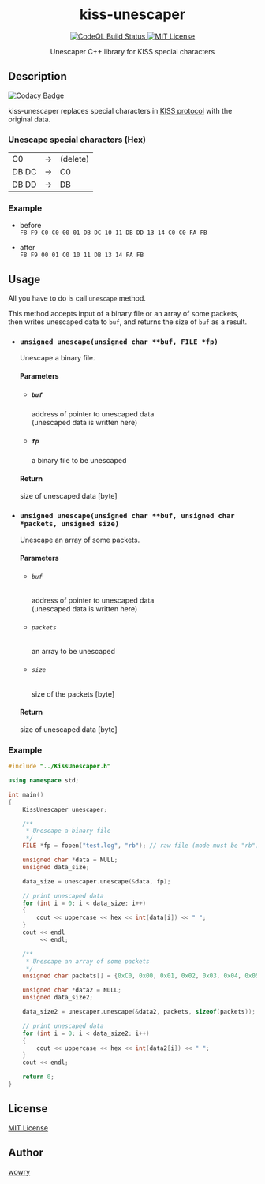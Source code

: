 <h1 align="center">
  kiss-unescaper
</h1>

<p align="center">
  <a href="https://github.com/wowry/kiss-unescaper/actions?query=workflow%3ACodeQL">
    <img src="https://img.shields.io/github/workflow/status/wowry/kiss-unescaper/CodeQL/main?style=flat-square" alt="CodeQL Build Status" />
  </a>

  <a href="https://github.com/wowry/kiss-unescaper/blob/main/LICENSE">
    <img src="https://img.shields.io/github/license/wowry/kiss-unescaper?style=flat-square" alt="MIT License" />
  </a>
</p>

<p align="center">
  Unescaper C++ library for KISS special characters
</p>

## Description

[![Codacy Badge](https://api.codacy.com/project/badge/Grade/6ec040db80ca42248558f2e4658dfa28)](https://app.codacy.com/gh/wowry/kiss-unescaper?utm_source=github.com&utm_medium=referral&utm_content=wowry/kiss-unescaper&utm_campaign=Badge_Grade)

kiss-unescaper replaces special characters in [KISS protocol](http://www.ax25.net/kiss.aspx) with the original data.

### Unescape special characters (Hex)
<table>
  <tr>
    <td>C0</td><td>→</td><td>(delete)</td>
  </tr>
  <tr>
    <td>DB DC</td><td>→</td><td>C0</td>
  </tr>
  <tr>
    <td>DB DD</td><td>→</td><td>DB</td>
  </tr>
</table>

### Example
- before\
`F8 F9 C0 C0 00 01 DB DC 10 11 DB DD 13 14 C0 C0 FA FB`

- after\
`F8 F9 00 01 C0 10 11 DB 13 14 FA FB`

## Usage
All you have to do is call `unescape` method.

This method accepts input of a binary file or an array of some packets,\
then writes unescaped data to ```buf```, and returns the size of ```buf``` as a result.

- ### `unsigned unescape(unsigned char **buf, FILE *fp)`
  Unescape a binary file.
   
  #### Parameters
  - ##### `buf`
    address of pointer to unescaped data\
    (unescaped data is written here)

  - ##### `fp`
    a binary file to be unescaped
   
  #### Return
  size of unescaped data [byte]

- ### `unsigned unescape(unsigned char **buf, unsigned char *packets, unsigned size)`
  Unescape an array of some packets.
   
  #### Parameters
  - ###### `buf`
    address of pointer to unescaped data\
    (unescaped data is written here)
  
  - ###### `packets`
    an array to be unescaped
  
  - ###### `size`
    size of the packets [byte]
   
  #### Return
  size of unescaped data [byte]

### Example
```C++
#include "../KissUnescaper.h"

using namespace std;

int main()
{
    KissUnescaper unescaper;

    /**
     * Unescape a binary file
     */
    FILE *fp = fopen("test.log", "rb"); // raw file (mode must be "rb")

    unsigned char *data = NULL;
    unsigned data_size;

    data_size = unescaper.unescape(&data, fp);

    // print unescaped data
    for (int i = 0; i < data_size; i++)
    {
        cout << uppercase << hex << int(data[i]) << " ";
    }
    cout << endl
         << endl;

    /**
     * Unescape an array of some packets
     */
    unsigned char packets[] = {0xC0, 0x00, 0x01, 0x02, 0x03, 0x04, 0x05, 0xC0}; // raw packets

    unsigned char *data2 = NULL;
    unsigned data_size2;

    data_size2 = unescaper.unescape(&data2, packets, sizeof(packets));

    // print unescaped data
    for (int i = 0; i < data_size2; i++)
    {
        cout << uppercase << hex << int(data2[i]) << " ";
    }
    cout << endl;

    return 0;
}
```

## License
[MIT License](https://github.com/wowry/kiss-unescaper/blob/main/LICENSE)

## Author
[wowry](https://github.com/wowry)